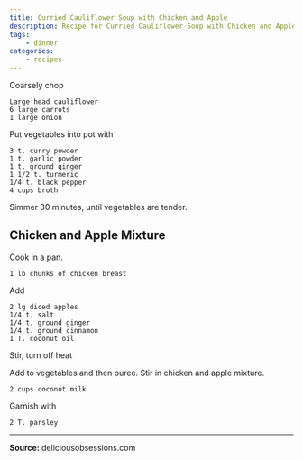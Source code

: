 ```yaml
---
title: Curried Cauliflower Soup with Chicken and Apple
description: Recipe for Curried Cauliflower Soup with Chicken and Apple.
tags:
    - dinner
categories:
    - recipes
---
```


Coarsely chop

```
Large head cauliflower
6 large carrots
1 large onion
```

Put vegetables into pot with

```
3 t. curry powder
1 t. garlic powder
1 t. ground ginger
1 1/2 t. turmeric
1/4 t. black pepper
4 cups broth
```

Simmer 30 minutes, until vegetables are tender.

## Chicken and Apple Mixture

Cook in a pan.

```
1 lb chunks of chicken breast
```

Add

```
2 lg diced apples
1/4 t. salt
1/4 t. ground ginger
1/4 t. ground cinnamon
1 T. coconut oil
```

Stir, turn off heat

Add to vegetables and then puree. Stir in chicken and apple mixture.

```
2 cups coconut milk
```

Garnish with

```
2 T. parsley
```

---

**Source:** deliciousobsessions.com